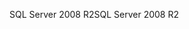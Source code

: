 <span data-ttu-id="c8a01-101">SQL Server 2008 R2</span><span class="sxs-lookup"><span data-stu-id="c8a01-101">SQL Server 2008 R2</span></span>